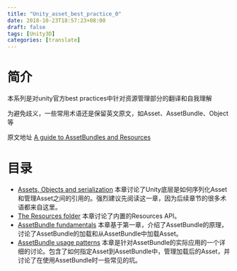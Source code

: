 ```yaml
---
title: "Unity_asset_best_practice_0"
date: 2018-10-23T18:57:23+08:00
draft: false
tags: [Unity3D]
categories: [translate]
---
```


简介
=

本系列是对unity官方best practices中针对资源管理部分的翻译和自我理解

为避免歧义，一些常用术语还是保留英文原文，如Asset、AssetBundle、Object等

原文地址 [A guide to AssetBundles and Resources](https://unity3d.com/learn/tutorials/topics/best-practices/guide-assetbundles-and-resources?playlist=30089)

目录
=

* [Assets, Objects and serialization](/post/unity_asset_best_practice_1) 本章讨论了Unity底层是如何序列化Asset和管理Asset之间的引用的。强烈建议先阅读这一章，因为后续章节的很多术语都来自这里。
* [The Resources folder](/post/unity_asset_best_practice_2) 本章讨论了内置的Resources API。
* [AssetBundle fundamentals](/post/unity_asset_best_practice_3) 本章基于第一章，介绍了AssetBundle的原理，讨论了AssetBundle的加载和从AssetBundle中加载Asset。
* [AssetBundle usage patterns](/post/unity_asset_best_practice_4) 本章是针对AssetBundle的实际应用的一个详细的讨论。包含了如何指定Asset到AssetBundle中，管理加载后的Asset，并讨论了在使用AssetBundle时一些常见的坑。

